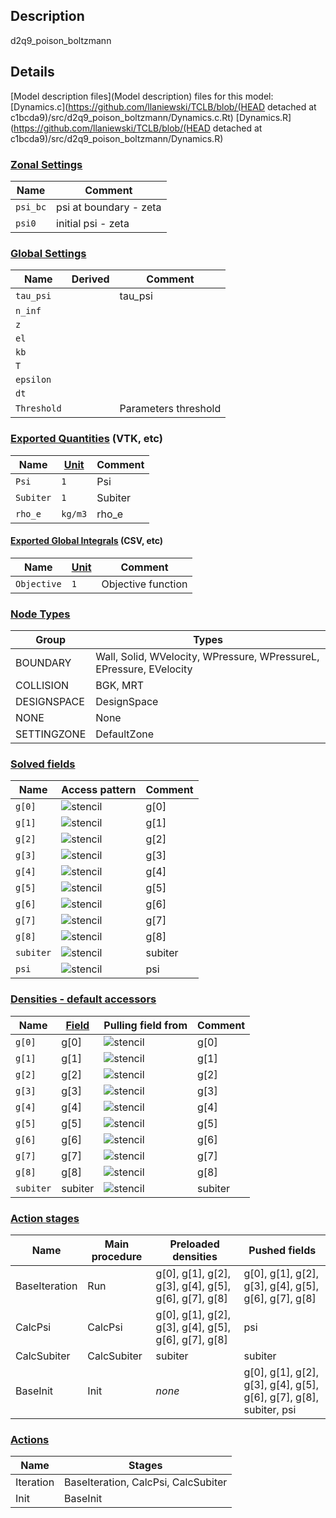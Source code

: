 

## Description
d2q9_poison_boltzmann

## Details
[Model description files](Model description) files for this model:
[Dynamics.c](https://github.com/llaniewski/TCLB/blob/(HEAD detached at c1bcda9)/src/d2q9_poison_boltzmann/Dynamics.c.Rt)
[Dynamics.R](https://github.com/llaniewski/TCLB/blob/(HEAD detached at c1bcda9)/src/d2q9_poison_boltzmann/Dynamics.R)

### [Zonal Settings](Settings)

| Name | Comment |
| --- | --- |
|`psi_bc`|psi at  boundary - zeta|
|`psi0`|initial psi - zeta|


### [Global Settings](Settings)

| Name | Derived | Comment |
| --- | --- | --- |
|`tau_psi`||tau_psi|
|`n_inf`|||
|`z`|||
|`el`|||
|`kb`|||
|`T`|||
|`epsilon`|||
|`dt`|||
|`Threshold`||Parameters threshold|

### [Exported Quantities](Quantities) (VTK, etc)

| Name | [Unit](Units) | Comment |
| --- | --- | --- |
|`Psi`|`1`|Psi|
|`Subiter`|`1`|Subiter|
|`rho_e`|`kg/m3`|rho_e|

#### [Exported Global Integrals](Globals) (CSV, etc)

| Name | [Unit](Units) | Comment |
| --- | --- | --- |
|`Objective`|`1`|Objective function|

### [Node Types](Node-Types)

| Group | Types |
| --- | --- |
|BOUNDARY|Wall, Solid, WVelocity, WPressure, WPressureL, EPressure, EVelocity|
|COLLISION|BGK, MRT|
|DESIGNSPACE|DesignSpace|
|NONE|None|
|SETTINGZONE|DefaultZone|

### [Solved fields](Fields)

| Name | Access pattern | Comment |
| --- | --- | --- |
|`g[0]`|![stencil](/images/st_a1p0p0p0p0p0p0.png)|g[0]|
|`g[1]`|![stencil](/images/st_a1n1p0p0n1p0p0.png)|g[1]|
|`g[2]`|![stencil](/images/st_a1p0n1p0p0n1p0.png)|g[2]|
|`g[3]`|![stencil](/images/st_a1p1p0p0p1p0p0.png)|g[3]|
|`g[4]`|![stencil](/images/st_a1p0p1p0p0p1p0.png)|g[4]|
|`g[5]`|![stencil](/images/st_a1n1n1p0n1n1p0.png)|g[5]|
|`g[6]`|![stencil](/images/st_a1p1n1p0p1n1p0.png)|g[6]|
|`g[7]`|![stencil](/images/st_a1p1p1p0p1p1p0.png)|g[7]|
|`g[8]`|![stencil](/images/st_a1n1p1p0n1p1p0.png)|g[8]|
|`subiter`|![stencil](/images/st_a1p0p0p0p0p0p0.png)|subiter|
|`psi`|![stencil](/images/st_a1n1n1p0p1p1p0.png)|psi|

### [Densities - default accessors](Densities)

| Name | [Field](Fields) | Pulling field from | Comment |
| --- | --- | --- | --- |
|`g[0]`|g[0]|![stencil](/images/st_a1p0p0p0p0p0p0.png)|g[0]|
|`g[1]`|g[1]|![stencil](/images/st_a1p1p0p0p1p0p0.png)|g[1]|
|`g[2]`|g[2]|![stencil](/images/st_a1p0p1p0p0p1p0.png)|g[2]|
|`g[3]`|g[3]|![stencil](/images/st_a1n1p0p0n1p0p0.png)|g[3]|
|`g[4]`|g[4]|![stencil](/images/st_a1p0n1p0p0n1p0.png)|g[4]|
|`g[5]`|g[5]|![stencil](/images/st_a1p1p1p0p1p1p0.png)|g[5]|
|`g[6]`|g[6]|![stencil](/images/st_a1n1p1p0n1p1p0.png)|g[6]|
|`g[7]`|g[7]|![stencil](/images/st_a1n1n1p0n1n1p0.png)|g[7]|
|`g[8]`|g[8]|![stencil](/images/st_a1p1n1p0p1n1p0.png)|g[8]|
|`subiter`|subiter|![stencil](/images/st_a1p0p0p0p0p0p0.png)|subiter|

### [Action stages](Stages)

| Name | Main procedure | Preloaded densities | Pushed fields |
| --- | --- | --- | --- |
|BaseIteration|Run|g[0], g[1], g[2], g[3], g[4], g[5], g[6], g[7], g[8]|g[0], g[1], g[2], g[3], g[4], g[5], g[6], g[7], g[8]|
|CalcPsi|CalcPsi|g[0], g[1], g[2], g[3], g[4], g[5], g[6], g[7], g[8]|psi|
|CalcSubiter|CalcSubiter|subiter|subiter|
|BaseInit|Init|_none_|g[0], g[1], g[2], g[3], g[4], g[5], g[6], g[7], g[8], subiter, psi|


### [Actions](Stages)

| Name | Stages |
| --- | --- |
|Iteration|BaseIteration, CalcPsi, CalcSubiter|
|Init|BaseInit|

